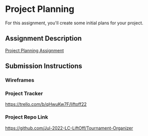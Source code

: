 # Project Planning
For this assignment, you'll create some initial plans for your project.

## Assignment Description
[Project Planning Assignment](https://education.launchcode.org/liftoff/modules/assignments/project-planning)

## Submission Instructions

### Wireframes


### Project Tracker
https://trello.com/b/qHwuKw7F/liftoff22

### Project Repo Link
https://github.com/Jul-2022-LC-LiftOff/Tournament-Organizer